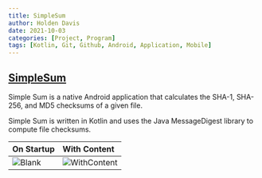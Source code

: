 ```yaml
---
title: SimpleSum
author: Holden Davis
date: 2021-10-03
categories: [Project, Program]
tags: [Kotlin, Git, Github, Android, Application, Mobile]
---
```


## [SimpleSum](https://github.com/holden-davis/SimpleSum) 

Simple Sum is a native Android application that calculates the SHA-1, SHA-256, and MD5 checksums of a given file.

Simple Sum is written in Kotlin and uses the Java MessageDigest library to compute file checksums.

|On Startup|With Content|
|:-|:-|
|![Blank](../../assets/img/simplesum/SimpleSumEmpty.jpg)|![WithContent](../../assets/img/simplesum/SimpleSumFull.jpg)|
